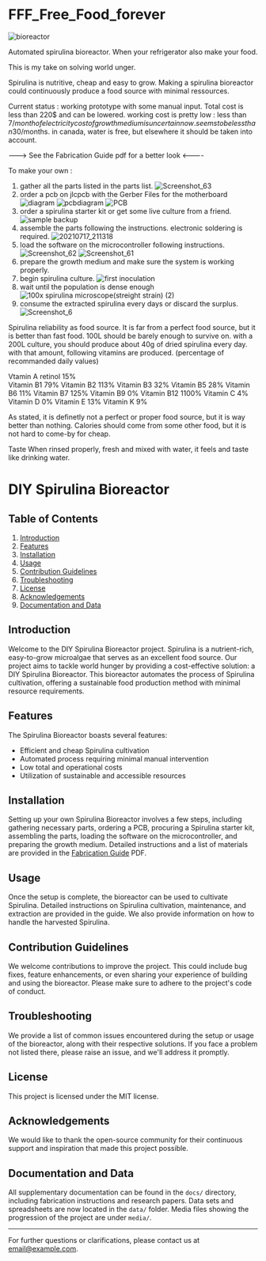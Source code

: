 # FFF_Free_Food_forever

![bioreactor](https://user-images.githubusercontent.com/31396919/148129030-5be6188f-14c4-422f-8329-d32ed36a050c.jpg)


Automated spirulina bioreactor. When your refrigerator also make your food.
 
This is my take on solving world unger.

Spirulina is nutritive, cheap and easy to grow. Making a spirulina bioreactor could continuously produce a food source with minimal ressources.

Current status : 
working prototype with some manual input. 
Total cost is less than 220$ and can be lowered.
working cost is pretty low : 
  less than 7$/month of electricity
  cost of growth medium is uncertain now. seems to be less than 30$/months.
  in canada, water is free, but elsewhere it should be taken into account.


---> See the Fabrication Guide pdf for a better look <----


To make your own : 
1. gather all the parts listed in the parts list.
![Screenshot_63](https://user-images.githubusercontent.com/31396919/129781252-9c30e99f-d930-4a84-b4f1-55a5ce4405ed.png)
2. order a pcb on jlcpcb with the Gerber Files for the motherboard
![diagram](https://user-images.githubusercontent.com/31396919/148130812-817e9b19-3674-4c81-8325-c18ad91ec25f.png)
![pcbdiagram](https://user-images.githubusercontent.com/31396919/148130762-5ca8142b-efe2-4f9a-8eaf-f2ca4125e744.png)
![PCB](https://user-images.githubusercontent.com/31396919/148130620-feeb4051-906a-4069-8347-3ff89a87000d.png)
3. order a spirulina starter kit or get some live culture from a friend. 
![sample backup](https://user-images.githubusercontent.com/31396919/129780426-0c963dd7-1a12-40ee-8fbf-f63e726519fa.jpg)
4. assemble the parts following the instructions. electronic soldering is required.
![20210717_211318](https://user-images.githubusercontent.com/31396919/129780567-821745ea-936d-4017-96c3-41c24faccfcb.jpg)
5. load the software on the microcontroller following instructions. 
![Screenshot_62](https://user-images.githubusercontent.com/31396919/129780848-ba963c03-d70c-4c6c-99d5-ee31e5e27f66.png)
![Screenshot_61](https://user-images.githubusercontent.com/31396919/129780824-8489ac27-8f55-4242-bdea-3e4b71f35eae.png)
6. prepare the growth medium and make sure the system is working properly.
7. begin spirulina culture.
![first inoculation](https://user-images.githubusercontent.com/31396919/129781104-c5b652c7-1b42-450f-9738-b74689266c46.jpg)
8. wait until the population is dense enough
![100x spirulina microscope(streight strain) (2)](https://user-images.githubusercontent.com/31396919/129780977-62bdf652-d2c9-4431-a54d-6d395bb91a7c.jpg)
9. consume the extracted spirulina every days or discard the surplus.
![Screenshot_6](https://user-images.githubusercontent.com/31396919/129780104-77a857bd-0825-489c-9797-fe5b80b9681d.png)



Spirulina reliability as food source.
It is far from a perfect food source, but it is better than fast food. 100L should be barely enough to survive on. 
with a 200L culture, you should produce about 40g of dried spirulina every day. with that amount, following vitamins are produced. (percentage of recommanded daily values)

Vtamin A	retinol 	15%							
Vitamin B1	79%
Vitamin B2	113%
Vitamin B3 32%
Vitamin B5	28%
Vitamin B6	11%
Vitamin B7	125%
Vitamin B9	0%
Vitamin B12	1100%
Vitamin C	4%
Vitamin D 0%
Vitamin E 13%
Vitamin K	9%

As stated, it is definetly not a perfect or proper food source, but it is way better than nothing. Calories should come from some other food, but it is not hard to come-by for cheap. 

Taste 
When rinsed properly, fresh and mixed with water, it feels and taste like drinking water. 










# DIY Spirulina Bioreactor

## Table of Contents
1. [Introduction](#introduction)
2. [Features](#features)
3. [Installation](#installation)
4. [Usage](#usage)
5. [Contribution Guidelines](#contribution)
6. [Troubleshooting](#troubleshooting)
7. [License](#license)
8. [Acknowledgements](#acknowledgements)
9. [Documentation and Data](#docs-data)

## Introduction <a name="introduction"></a>
Welcome to the DIY Spirulina Bioreactor project. Spirulina is a nutrient-rich, easy-to-grow microalgae that serves as an excellent food source. Our project aims to tackle world hunger by providing a cost-effective solution: a DIY Spirulina Bioreactor. This bioreactor automates the process of Spirulina cultivation, offering a sustainable food production method with minimal resource requirements.

## Features <a name="features"></a>
The Spirulina Bioreactor boasts several features:
- Efficient and cheap Spirulina cultivation
- Automated process requiring minimal manual intervention
- Low total and operational costs
- Utilization of sustainable and accessible resources

## Installation <a name="installation"></a>
Setting up your own Spirulina Bioreactor involves a few steps, including gathering necessary parts, ordering a PCB, procuring a Spirulina starter kit, assembling the parts, loading the software on the microcontroller, and preparing the growth medium. Detailed instructions and a list of materials are provided in the [Fabrication Guide](link-to-guide-here) PDF.

## Usage <a name="usage"></a>
Once the setup is complete, the bioreactor can be used to cultivate Spirulina. Detailed instructions on Spirulina cultivation, maintenance, and extraction are provided in the guide. We also provide information on how to handle the harvested Spirulina.

## Contribution Guidelines <a name="contribution"></a>
We welcome contributions to improve the project. This could include bug fixes, feature enhancements, or even sharing your experience of building and using the bioreactor. Please make sure to adhere to the project's code of conduct.

## Troubleshooting <a name="troubleshooting"></a>
We provide a list of common issues encountered during the setup or usage of the bioreactor, along with their respective solutions. If you face a problem not listed there, please raise an issue, and we'll address it promptly.

## License <a name="license"></a>
This project is licensed under the MIT license.

## Acknowledgements <a name="acknowledgements"></a>
We would like to thank the open-source community for their continuous support and inspiration that made this project possible.

## Documentation and Data <a name="docs-data"></a>
All supplementary documentation can be found in the `docs/` directory, including fabrication instructions and research papers. Data sets and spreadsheets are now located in the `data/` folder. Media files showing the progression of the project are under `media/`.

---

For further questions or clarifications, please contact us at [email@example.com](mailto:email@example.com).

